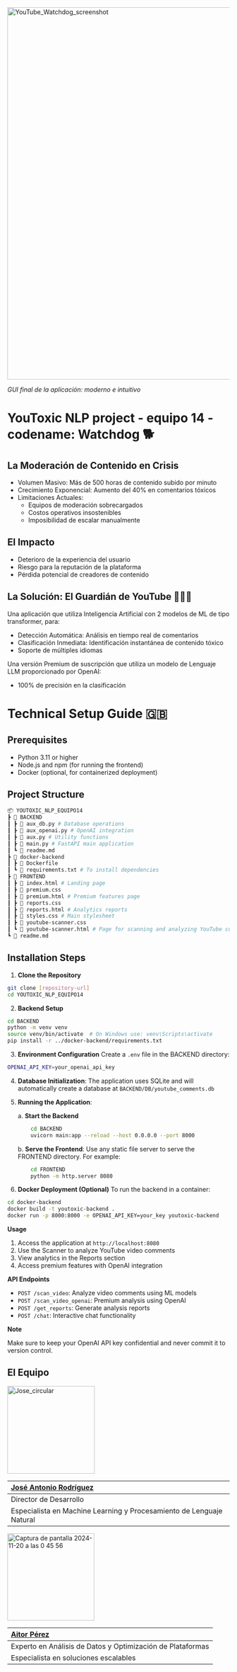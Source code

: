 <img width="841" alt="YouTube_Watchdog_screenshot" src="https://github.com/user-attachments/assets/9f0d60c3-aa9a-4ea5-bd74-463392c5325e">

*GUI final de la aplicación: moderno e intuitivo*

# YouToxic NLP project - equipo 14 - codename: Watchdog 🐕
## La Moderación de Contenido en Crisis
- Volumen Masivo: Más de 500 horas de contenido subido por minuto
- Crecimiento Exponencial: Aumento del 40% en comentarios tóxicos
- Limitaciones Actuales:
  * Equipos de moderación sobrecargados
  * Costos operativos insostenibles
  * Imposibilidad de escalar manualmente

## El Impacto
- Deterioro de la experiencia del usuario
- Riesgo para la reputación de la plataforma
- Pérdida potencial de creadores de contenido

## La Solución: El Guardián de YouTube 🕵🏻‍♂️
Una aplicación que utiliza Inteligencia Artificial con 2 modelos de ML de tipo transformer, para:
- Detección Automática: Análisis en tiempo real de comentarios
- Clasificación Inmediata: Identificación instantánea de contenido tóxico
- Soporte de múltiples idiomas

Una versión Premium de suscripción que utiliza un modelo de Lenguaje LLM proporcionado por OpenAI:
- 100% de precisión en la clasificación

# Technical Setup Guide 🇬🇧

## Prerequisites
- Python 3.11 or higher
- Node.js and npm (for running the frontend)
- Docker (optional, for containerized deployment)

## Project Structure
```bash
📦 YOUTOXIC_NLP_EQUIPO14
┣ 📂 BACKEND 
┃ ┣ 📜 aux_db.py # Database operations 
┃ ┣ 📜 aux_openai.py # OpenAI integration 
┃ ┣ 📜 aux.py # Utility functions
┃ ┣ 📜 main.py # FastAPI main application 
┃ ┗ 📜 readme.md 
┣ 📂 docker-backend
┃ ┣ 📜 Dockerfile
┃ ┗ 📜 requirements.txt # To install dependencies
┣ 📂 FRONTEND 
┃ ┣ 📜 index.html # Landing page 
┃ ┣ 📜 premium.css
┃ ┣ 📜 premium.html # Premium features page 
┃ ┣ 📜 reports.css
┃ ┣ 📜 reports.html # Analytics reports 
┃ ┣ 📜 styles.css # Main stylesheet 
┃ ┣ 📜 youtube-scanner.css
┃ ┗ 📜 youtube-scanner.html # Page for scanning and analyzing YouTube comments 
┗ 📜 readme.md 
```

## Installation Steps

1. **Clone the Repository**
```bash
git clone [repository-url]
cd YOUTOXIC_NLP_EQUIPO14
```

2. **Backend Setup**
```bash
cd BACKEND
python -m venv venv
source venv/bin/activate  # On Windows use: venv\Scripts\activate
pip install -r ../docker-backend/requirements.txt
```

3. **Environment Configuration** Create a ```.env``` file in the BACKEND directory:
```bash
OPENAI_API_KEY=your_openai_api_key
```

4. **Database Initialization**:
 The application uses SQLite and will automatically create a database at ```BACKEND/DB/youtube_comments.db```

 5. **Running the Application**:
    
    a. **Start the Backend**
    ```bash
        cd BACKEND
        uvicorn main:app --reload --host 0.0.0.0 --port 8000
    ```

    b. **Serve the Frontend**: Use any static file server to serve the FRONTEND directory. For example:
    ```bash
        cd FRONTEND
        python -m http.server 8080
    ```

5. **Docker Deployment (Optional)**
To run the backend in a container:
```bash
cd docker-backend
docker build -t youtoxic-backend .
docker run -p 8000:8000 -e OPENAI_API_KEY=your_key youtoxic-backend
```

**Usage**

1. Access the application at ```http://localhost:8080```
2. Use the Scanner to analyze YouTube video comments
3. View analytics in the Reports section
4. Access premium features with OpenAI integration

**API Endpoints**

- ```POST /scan_video```: Analyze video comments using ML models
- ```POST /scan_video_openai```: Premium analysis using OpenAI
- ```POST /get_reports```: Generate analysis reports
- ```POST /chat```: Interactive chat functionality

**Note**

Make sure to keep your OpenAI API key confidential and never commit it to version control.




## El Equipo
<img width="198" alt="Jose_circular" src="https://github.com/user-attachments/assets/e4459802-97f9-4757-a47b-28a554ad4815">

| [José Antonio Rodríguez](https://github.com/joserodr68) |
|:---|
|Director de Desarrollo|
|Especialista en Machine Learning y Procesamiento de Lenguaje Natural|

<img width="197" alt="Captura de pantalla 2024-11-20 a las 0 45 56" src="https://github.com/user-attachments/assets/7193fa1f-f1d3-450b-a8cb-1451f16df7be">

| [Aitor Pérez](https://github.com/aitorph7) |
|:---|
|Experto en Análisis de Datos y Optimización de Plataformas|
|Especialista en soluciones escalables|


